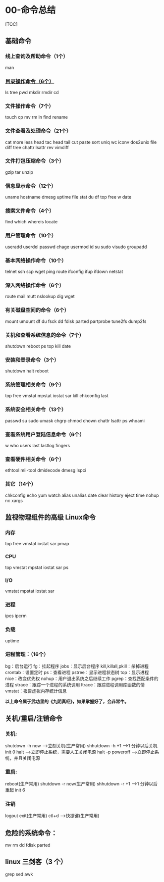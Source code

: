 # 00-命令总结
[TOC]

## 基础命令

### 线上查询及帮助命令（1个）

man 
### [目录操作命令（6个）](./01-目录操作命令.md)

ls tree pwd mkdir  rmdir  cd 

### 文件操作命令（7个）

touch cp mv rm ln find rename 
### 文件查看及处理命令（21个）

cat more less head tac head tail cut paste 
sort uniq wc iconv dos2unix file diff tree chattr 
lsattr rev vimdiff 

### 文件打包压缩命令（3个）
gzip tar unzip 
### 信息显示命令（12个）
uname hostname dmesg uptime file stat du df top free w date

### 搜索文件命令（4个）

find which whereis locate 

### 用户管理命令（10个）

useradd userdel passwd chage usermod id su sudo visudo 
groupadd 

### 基本网络操作命令（10个）

telnet ssh scp wget ping route ifconfig ifup ifdown netstat 

### 深入网络操作命令（6个）

route mail mutt nslookup dig wget 

### 有关磁盘空间的命令（6个）

mount umount df du fsck dd fdisk parted partprobe tune2fs dump2fs

### 关机和查看系统信息的命令（7个）

shutdown reboot ps top kill date 

### 安装和登录命令（3个）

shutdown halt reboot 

### 系统管理相关命令（9个）

top free vmstat mpstat iostat sar kill chkconfig last 

### 系统安全相关命令（13个）

passwd su sudo umask chgrp chmod chown chattr lsattr ps 
whoami 

### 查看系统用户登陆信息命令（6个）

w who users last lastlog fingers 

### 查看硬件相关命令（6个）

ethtool mii-tool dmidecode dmesg lspci 

### 其它（14个）

chkconfig echo yum watch alias unalias date clear
history eject 
time nohup nc xargs 

##  

## 监视物理组件的高级 Linux命令

### 内存

top free vmstat  iostat sar  pmap

### CPU

top vmstat mpstat iostat sar ps

### I/O

vmstat mpstat iostat sar 

### 进程

ipcs ipcrm 

### 负载

uptime 

### 进程管理：（16个）
bg：后台运行 fg：挂起程序 jobs：显示后台程序 kill,killall,pkill：杀掉进程
crontab：设置定时 ps：查看进程 pstree：显示进程状态树
top：显示进程 nice：改变优先权 nohup：用户退出系统之后继续工作
pgrep：查找匹配条件的进程 strace：跟踪一个进程的系统调用
ltrace：跟踪进程调用库函数的情 vmstat：报告虚拟内存统计信息

**以上命令属于武功里的《九阴真经》，如果掌握好了，会非常牛。**

## 关机/重启/注销命令
### 关机: 
shutdown -h now ——>立刻关机(生产常用) 
shhutdown -h +1 ——>1 分钟以后关机
init 0 
halt ——>立即停止系统，需要人工关闭电源
halt -p 
poweroff ——>立即停止系统，并且关闭电源

### 重启: 
reboot(生产常用) 
shutdown -r now(生产常用) 
shhutdown -r +1 ——>1 分钟以后重起
init 6 
### 注销
logout 
exit(生产常用) 
ctl+d ——>快捷键(生产常用) 

## 危险的系统命令：
mv rm dd fdisk parted 
## linux 三剑客（3 个）
grep  sed awk